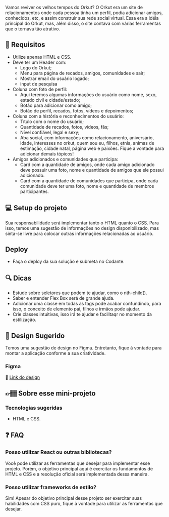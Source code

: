 Vamos reviver os velhos tempos do Orkut? O Orkut era um site de relacionamentos onde cada pessoa tinha um perfil, podia adicionar amigos, conhecidos, etc, e assim construir sua rede social virtual. Essa era a idéia principal do Orkut, mas, além disso, o site contava com várias ferramentas que o tornava tão atrativo.

## 🔨 Requisitos

- Utilize apenas HTML e CSS.
- Deve ter um Header com:
  - Logo do Orkut;
  - Menu para página de recados, amigos, comunidades e sair;
  - Mostrar email do usuário logado;
  - input de pesquisa
- Coluna com foto de perfil:
  - Aqui teremos algumas informações do usuário como nome, sexo, estado civil e cidade/estado;
  - Botão para adicionar como amigo;
  - Botão de perfil, recados, fotos, vídeos e depoimentos;
- Coluna com a história e reconhecimentos do usuário:
  - Título com o nome do usuário;
  - Quantidade de recados, fotos, vídeos, fãs;
  - Nível confiável, legal e sexy;
  - Aba social, com informações como relacionamento, aniversário, idade, interesses no orkut, quem sou eu, filhos, etnia, animas de estimação, cidade natal, página web e paixões. Fique a vontade para adicionar demais tópicos!
- Amigos adicionados e comunidades que participa:
  - Card com a quantidade de amigos, onde cada amigo adicionado deve possuir uma foto, nome e quantidade de amigos que ele possui adicionado.
  - Card com a quantidade de comunidades que participa, onde cada comunidade deve ter uma foto, nome e quantidade de membros participantes.

## 💻 Setup do projeto

Sua responsabilidade será implementar tanto o HTML quanto o CSS. Para isso, temos uma sugestão de informações no design disponibilizado, mas sinta-se livre para colocar outras informações relacionadas ao usuário.

## Deploy

- Faça o deploy da sua solução e submeta no Codante.

## 🔍 Dicas

- Estude sobre seletores que podem te ajudar, como o nth-child().
- Saber e entender Flex Box será de grande ajuda.
- Adicionar uma classe em todas as tags pode acabar confundindo, para isso, o conceito de elemento pai, filhos e irmãos pode ajudar.
- Crie classes intuitivas, isso irá te ajudar e facilitaqr no momento da estilização.

## 🎨 Design Sugerido

Temos uma sugestão de design no Figma. Entretanto, fique à vontade para montar a aplicação conforme a sua criatividade.

### Figma

🔗 [Link do design]()

## 👉🏽 Sobre esse mini-projeto

### Tecnologias sugeridas

- HTML e CSS.

## ❓ FAQ

### Posso utilizar React ou outras bibliotecas?

Você pode utilizar as ferramentas que desejar para implementar esse projeto. Porém, o objetivo principal aqui é exercitar os fundamentos de HTML e CSS e a resolução oficial será implementada dessa maneira.

### Posso utilizar frameworks de estilo?

Sim! Apesar do objetivo principal desse projeto ser exercitar suas habilidades com CSS puro, fique à vontade para utilizar as ferramentas que desejar.
